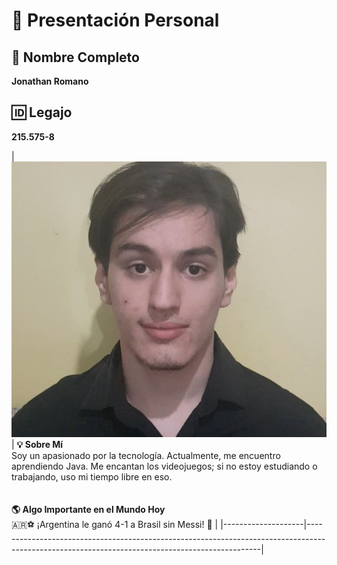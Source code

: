 # 📌 Presentación Personal  

## 👤 Nombre Completo  
**Jonathan Romano**  

## 🆔 Legajo  
**215.575-8**  

| ![Foto de Jonathan](https://github.com/pdepman/2025-tp0-presentacion-Jonathan-Romano/blob/main/Assets/foto.jpg) | **💡 Sobre Mí**  
Soy un apasionado por la tecnología. Actualmente, me encuentro aprendiendo Java. Me encantan los videojuegos; si no estoy estudiando o trabajando, uso mi tiempo libre en eso.  
<br>  
**🌎 Algo Importante en el Mundo Hoy**  
🇦🇷⚽ ¡Argentina le ganó 4-1 a Brasil sin Messi! 🎉 |
|--------------------|------------------------------------------------------------------------------------------------------------------------------------------------|

